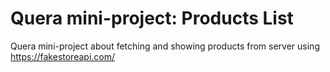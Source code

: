 # Quera mini-project: Products List

Quera mini-project about fetching and showing products from server using https://fakestoreapi.com/
